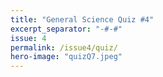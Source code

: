 ```yaml
---
title: "General Science Quiz #4"
excerpt_separator: "-#-#"
issue: 4
permalink: /issue4/quiz/
hero-image: "quizQ7.jpeg"
---
```

